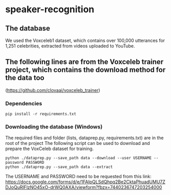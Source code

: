 # speaker-recognition

## The database
We used the Voxceleb1 dataset, which contains over 100,000 utterances for 1,251 celebrities, extracted from videos uploaded to YouTube.

## The following lines are from the Voxceleb trainer project, which contains the download method for the data too
(https://github.com/clovaai/voxceleb_trainer)

### Dependencies
```
pip install -r requirements.txt
```

### Downloading the database (Windows)

The required files and folder (lists, dataprep.py, requirements.txt) are in the root of the project
The following script can be used to download and prepare the VoxCeleb dataset for training.

```
python ./dataprep.py --save_path data --download --user USERNAME --password PASSWORD 
python ./dataprep.py --save_path data --extract
```
The USERNAME and PASSWORD need to be requested from this link: https://docs.google.com/forms/d/e/1FAIpQLSdQhpq2Be2CktaPhuadUMU7ZDJoQuRlFlzNO45xO-drWQ0AXA/viewform?fbzx=7440236747203254000


